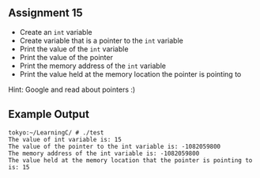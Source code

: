 ## Assignment 15
+ Create an `int` variable
+ Create variable that is a pointer to the `int` variable
+ Print the value of the `int` variable
+ Print the value of the pointer
+ Print the memory address of the `int` variable
+ Print the value held at the memory location the pointer is pointing to

Hint: Google and read about pointers :)

## Example Output
```terminal_session
tokyo:~/LearningC/ # ./test                                        
The value of int variable is: 15
The value of the pointer to the int variable is: -1082059800
The memory address of the int variable is: -1082059800
The value held at the memory location that the pointer is pointing to is: 15
```
